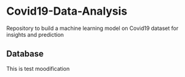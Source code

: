 # Covid19-Data-Analysis
Repository to build a machine learning model on Covid19 dataset for insights and prediction

## Database
This is test moodification